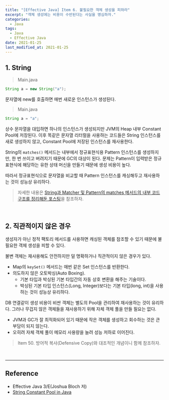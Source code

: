```yaml
---
title: "[Effective Java] Item 6. 불필요한 객체 생성을 피하라"
excerpt: "객체 생성에는 비용이 수반된다는 사실을 명심하자."
categories:
  - Java
tags:
  - Java
  - Effective Java
date: 2021-01-25
last_modified_at: 2021-01-25
---
```


## 1. String

> Main.java

```java
String a = new String("a");
```

문자열에 new를 호출하면 매번 새로운 인스턴스가 생성된다.

> Main.java

```java
String a = "a";
```

상수 문자열을 대입하면 하나의 인스턴스가 생성되지만 JVM의 Heap 내부 Constant Pool에 저장된다. 이후 똑같은 문자열 리터럴을 사용하는 코드들은 String 인스턴스를 새로 생성하지 않고, Constant Pool에 저장된 인스턴스를 재사용한다.

String의 ``matches()`` 메서드는 내부에서 정규표현식용 Pattern 인스턴스를 생성하지만, 한 번 쓰이고 버려지기 때문에 GC의 대상이 된다. 문제는 Pattern이 입력받은 정규표현식에 해당하는 유한 상태 머신을 만들기 때문에 생성 비용이 높다.

따라서 정규표현식으로 문자열을 비교할 때 Pattern 인스턴스를 캐싱해두고 재사용하는 것이 성능상 유리하다.

> 자세한 내용은 [String과 Matcher 및 Pattern의 matches 메서드의 내부 코드 구조를 정리해둔 포스팅](https://xlffm3.github.io/woowacourse/Woowacourse_precourse_racing/#4-%EC%BD%94%EB%93%9C%EB%A5%BC-%EA%B9%8C%EB%B3%B4%EB%8A%94-%EC%8A%B5%EA%B4%80--string)을 참조하자.

<br>

## 2. 직관적이지 않은 경우

생성자가 아닌 정적 팩토리 메서드를 사용하면 캐싱된 객체를 참조할 수 있기 때문에 불필요한 객체 생성을 피할 수 있다.

불변 객체는 재사용해도 안전하지만 덜 명확하거나 직관적이지 않은 경우가 있다.

* Map의 ``keySet()`` 메서드는 매번 같은 Set 인스턴스를 반환한다.
* 의도하지 않은 오토박싱(Auto Boxing).
  * 기본 타입과 박싱된 기본 타입간의 자동 상호 변환을 해주는 기술이다.
  * 박싱된 기본 타입 인스턴스(Long, Integer)보다는 기본 타입(long, int)을 사용하는 것이 성능상 유리하다.

DB 연결같이 생성 비용이 비싼 객체는 별도의 Pool을 관리하여 재사용하는 것이 유리하다. 그러나 무겁지 않은 객체들을 재사용하기 위해 자체 객체 풀을 만들 필요는 없다.

* JVM과 GC가 잘 최적화되어 있기 때문에 작은 객체를 생성하고 회수하는 것은 큰 부담이 되지 않는다.
* 오히려 자체 객체 풀이 메모리 사용량을 늘려 성능 저하로 이어진다.

> Item 50. 방어적 복사(Defensive Copy)와 대조적인 개념이니 함께 참조하자.

<br>

---

## Reference

* Effective Java 3/E(Joshua Bloch 저)
* [String Constant Pool in Java](https://www.geeksforgeeks.org/string-constant-pool-in-java)
